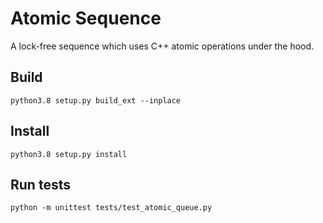 # Atomic Sequence

A lock-free sequence which uses C++ atomic operations under the hood.

## Build

```
python3.8 setup.py build_ext --inplace
```

## Install

```
python3.8 setup.py install
```

## Run tests

```
python -m unittest tests/test_atomic_queue.py
```